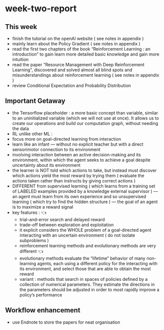 # week-two-report

## This week

* finish the tutorial on the openAI website ( see notes in appendix )
* mainly learn about the Policy Gradient ( see notes in appendix )
* read the first two chapters of the book “Reinforcement Learning : an introduction” to gain learn more detailed basic knowledge and gain more intuition
* read the paper “Resource Management with Deep Reinforcement Learning”, discovered and solved  almost all blind spots and misunderstandings about reinforcement learning ( see notes in appendix )
* review Conditional Expectation and Probability Distribution

## Important Getaway

* the Tensorflow placeholder : a more basic concept than variable, similar to an uninitialized variable (which we will not use at once). It allows us to create our operations and build our computation graph, without needing the data
* RL unlike other ML :
* focus more on goal-directed learning from interaction
* learn like an infant — without no explicit teacher but with a direct sensorimotor connection to its environment
* involving interaction between an active decision-making and its environment, within which the agent seeks to achieve a goal despite uncertainty about its environment
* the learner is NOT told which actions to take, but instead must discover which actions yield the most reward by trying them ( evaluate the actions taken rather than instructs by giving correct actions )
* DIFFERENT from supervised learning ( which learns from a training set of LABELED examples provided by a knowledge external supervisor ) — an agent must learn from its own experience and so unsupervised learning ( which try to find the hidden structure ) — the goal of an agent is to maximize a reward signal
* key features : 👈
  * trial-and-error search and delayed reward
  * trade-off between exploration and exploitation
  * it explicit considers the WHOLE problem of a goal-directed agent interacting with an uncertain environment ( do not isolate subproblems )
  * reinforcement learning methods and evolutionary methods are very different 👈
  * evolutionary methods evaluate the “lifetime” behavior of many non-learning agents, each using a different policy for the interacting with its environment, and select those that are able to obtain the most reward
  * variant : methods that search in spaces of policies defined by a collection of numerical parameters. They estimate the directions in the parameters should be adjusted in order to most rapidly improve a policy’s performance

## Workflow enhancement
  
* use Endnote to store the papers for neat organisation
